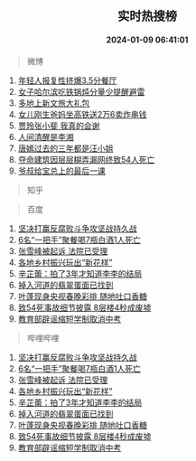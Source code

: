 <div align="center"><h2>实时热搜榜</h2><h4>2024-01-09 06:41:01</h4></div>

> 微博  

1. [年轻人报复性挤爆3.5分餐厅](https://s.weibo.com/weibo?q=%23%E5%B9%B4%E8%BD%BB%E4%BA%BA%E6%8A%A5%E5%A4%8D%E6%80%A7%E6%8C%A4%E7%88%863.5%E5%88%86%E9%A4%90%E5%8E%85%23&t=31&band_rank=1&Refer=top)<br />
2. [女子哈尔滨吃铁锅炖分量少提醒避雷](https://s.weibo.com/weibo?q=%23%E5%A5%B3%E5%AD%90%E5%93%88%E5%B0%94%E6%BB%A8%E5%90%83%E9%93%81%E9%94%85%E7%82%96%E5%88%86%E9%87%8F%E5%B0%91%E6%8F%90%E9%86%92%E9%81%BF%E9%9B%B7%23&t=31&band_rank=2&Refer=top)<br />
3. [多地上新文旅大礼包](https://s.weibo.com/weibo?q=%23%E5%A4%9A%E5%9C%B0%E4%B8%8A%E6%96%B0%E6%96%87%E6%97%85%E5%A4%A7%E7%A4%BC%E5%8C%85%23&t=31&band_rank=3&Refer=top)<br />
4. [女儿刚生爸妈坐高铁送2万6卖炸串钱](https://s.weibo.com/weibo?q=%23%E5%A5%B3%E5%84%BF%E5%88%9A%E7%94%9F%E7%88%B8%E5%A6%88%E5%9D%90%E9%AB%98%E9%93%81%E9%80%812%E4%B8%876%E5%8D%96%E7%82%B8%E4%B8%B2%E9%92%B1%23&t=31&band_rank=4&Refer=top)<br />
5. [贾玲张小斐 我真的会谢](https://s.weibo.com/weibo?q=%E8%B4%BE%E7%8E%B2%E5%BC%A0%E5%B0%8F%E6%96%90%20%E6%88%91%E7%9C%9F%E7%9A%84%E4%BC%9A%E8%B0%A2&t=31&band_rank=5&Refer=top)<br />
6. [人间清醒是李湘](https://s.weibo.com/weibo?q=%E4%BA%BA%E9%97%B4%E6%B8%85%E9%86%92%E6%98%AF%E6%9D%8E%E6%B9%98&t=31&band_rank=6&Refer=top)<br />
7. [唐嫣过去的三年都是汪小姐](https://s.weibo.com/weibo?q=%23%E5%94%90%E5%AB%A3%E8%BF%87%E5%8E%BB%E7%9A%84%E4%B8%89%E5%B9%B4%E9%83%BD%E6%98%AF%E6%B1%AA%E5%B0%8F%E5%A7%90%23&t=31&band_rank=7&Refer=top)<br />
8. [夺命建筑因层层糊弄漏网终致54人死亡](https://s.weibo.com/weibo?q=%23%E5%A4%BA%E5%91%BD%E5%BB%BA%E7%AD%91%E5%9B%A0%E5%B1%82%E5%B1%82%E7%B3%8A%E5%BC%84%E6%BC%8F%E7%BD%91%E7%BB%88%E8%87%B454%E4%BA%BA%E6%AD%BB%E4%BA%A1%23&t=31&band_rank=8&Refer=top)<br />
9. [爷叔给宝总上的最后一课](https://s.weibo.com/weibo?q=%23%E7%88%B7%E5%8F%94%E7%BB%99%E5%AE%9D%E6%80%BB%E4%B8%8A%E7%9A%84%E6%9C%80%E5%90%8E%E4%B8%80%E8%AF%BE%23&t=31&band_rank=9&Refer=top)<br />

> 知乎  


> 百度  

1. [坚决打赢反腐败斗争攻坚战持久战](https://www.baidu.com/s?wd=%E5%9D%9A%E5%86%B3%E6%89%93%E8%B5%A2%E5%8F%8D%E8%85%90%E8%B4%A5%E6%96%97%E4%BA%89%E6%94%BB%E5%9D%9A%E6%88%98%E6%8C%81%E4%B9%85%E6%88%98&sa=fyb_news&rsv_dl=fyb_news)<br />
2. [6名“一把手”聚餐喝7瓶白酒1人死亡](https://www.baidu.com/s?wd=6%E5%90%8D%E2%80%9C%E4%B8%80%E6%8A%8A%E6%89%8B%E2%80%9D%E8%81%9A%E9%A4%90%E5%96%9D7%E7%93%B6%E7%99%BD%E9%85%921%E4%BA%BA%E6%AD%BB%E4%BA%A1&sa=fyb_news&rsv_dl=fyb_news)<br />
3. [张雪峰被起诉 法院已受理](https://www.baidu.com/s?wd=%E5%BC%A0%E9%9B%AA%E5%B3%B0%E8%A2%AB%E8%B5%B7%E8%AF%89+%E6%B3%95%E9%99%A2%E5%B7%B2%E5%8F%97%E7%90%86&sa=fyb_news&rsv_dl=fyb_news)<br />
4. [各地乡村振兴玩出“新花样”](https://www.baidu.com/s?wd=%E5%90%84%E5%9C%B0%E4%B9%A1%E6%9D%91%E6%8C%AF%E5%85%B4%E7%8E%A9%E5%87%BA%E2%80%9C%E6%96%B0%E8%8A%B1%E6%A0%B7%E2%80%9D&sa=fyb_news&rsv_dl=fyb_news)<br />
5. [辛芷蕾：拍了3年才知道李李的结局](https://www.baidu.com/s?wd=%E8%BE%9B%E8%8A%B7%E8%95%BE%EF%BC%9A%E6%8B%8D%E4%BA%863%E5%B9%B4%E6%89%8D%E7%9F%A5%E9%81%93%E6%9D%8E%E6%9D%8E%E7%9A%84%E7%BB%93%E5%B1%80&sa=fyb_news&rsv_dl=fyb_news)<br />
6. [掉入河道的翡翠蛋面已找到](https://www.baidu.com/s?wd=%E6%8E%89%E5%85%A5%E6%B2%B3%E9%81%93%E7%9A%84%E7%BF%A1%E7%BF%A0%E8%9B%8B%E9%9D%A2%E5%B7%B2%E6%89%BE%E5%88%B0&sa=fyb_news&rsv_dl=fyb_news)<br />
7. [叶蓬现身央视春晚彩排 随地吐口香糖](https://www.baidu.com/s?wd=%E5%8F%B6%E8%93%AC%E7%8E%B0%E8%BA%AB%E5%A4%AE%E8%A7%86%E6%98%A5%E6%99%9A%E5%BD%A9%E6%8E%92+%E9%9A%8F%E5%9C%B0%E5%90%90%E5%8F%A3%E9%A6%99%E7%B3%96&sa=fyb_news&rsv_dl=fyb_news)<br />
8. [致54死事故细节披露 8层楼4秒成废墟](https://www.baidu.com/s?wd=%E8%87%B454%E6%AD%BB%E4%BA%8B%E6%95%85%E7%BB%86%E8%8A%82%E6%8A%AB%E9%9C%B2+8%E5%B1%82%E6%A5%BC4%E7%A7%92%E6%88%90%E5%BA%9F%E5%A2%9F&sa=fyb_news&rsv_dl=fyb_news)<br />
9. [教育部辟谣缩短学制取消中考](https://www.baidu.com/s?wd=%E6%95%99%E8%82%B2%E9%83%A8%E8%BE%9F%E8%B0%A3%E7%BC%A9%E7%9F%AD%E5%AD%A6%E5%88%B6%E5%8F%96%E6%B6%88%E4%B8%AD%E8%80%83&sa=fyb_news&rsv_dl=fyb_news)<br />

> 哔哩哔哩  

1. [坚决打赢反腐败斗争攻坚战持久战](https://www.baidu.com/s?wd=%E5%9D%9A%E5%86%B3%E6%89%93%E8%B5%A2%E5%8F%8D%E8%85%90%E8%B4%A5%E6%96%97%E4%BA%89%E6%94%BB%E5%9D%9A%E6%88%98%E6%8C%81%E4%B9%85%E6%88%98&sa=fyb_news&rsv_dl=fyb_news)<br />
2. [6名“一把手”聚餐喝7瓶白酒1人死亡](https://www.baidu.com/s?wd=6%E5%90%8D%E2%80%9C%E4%B8%80%E6%8A%8A%E6%89%8B%E2%80%9D%E8%81%9A%E9%A4%90%E5%96%9D7%E7%93%B6%E7%99%BD%E9%85%921%E4%BA%BA%E6%AD%BB%E4%BA%A1&sa=fyb_news&rsv_dl=fyb_news)<br />
3. [张雪峰被起诉 法院已受理](https://www.baidu.com/s?wd=%E5%BC%A0%E9%9B%AA%E5%B3%B0%E8%A2%AB%E8%B5%B7%E8%AF%89+%E6%B3%95%E9%99%A2%E5%B7%B2%E5%8F%97%E7%90%86&sa=fyb_news&rsv_dl=fyb_news)<br />
4. [各地乡村振兴玩出“新花样”](https://www.baidu.com/s?wd=%E5%90%84%E5%9C%B0%E4%B9%A1%E6%9D%91%E6%8C%AF%E5%85%B4%E7%8E%A9%E5%87%BA%E2%80%9C%E6%96%B0%E8%8A%B1%E6%A0%B7%E2%80%9D&sa=fyb_news&rsv_dl=fyb_news)<br />
5. [辛芷蕾：拍了3年才知道李李的结局](https://www.baidu.com/s?wd=%E8%BE%9B%E8%8A%B7%E8%95%BE%EF%BC%9A%E6%8B%8D%E4%BA%863%E5%B9%B4%E6%89%8D%E7%9F%A5%E9%81%93%E6%9D%8E%E6%9D%8E%E7%9A%84%E7%BB%93%E5%B1%80&sa=fyb_news&rsv_dl=fyb_news)<br />
6. [掉入河道的翡翠蛋面已找到](https://www.baidu.com/s?wd=%E6%8E%89%E5%85%A5%E6%B2%B3%E9%81%93%E7%9A%84%E7%BF%A1%E7%BF%A0%E8%9B%8B%E9%9D%A2%E5%B7%B2%E6%89%BE%E5%88%B0&sa=fyb_news&rsv_dl=fyb_news)<br />
7. [叶蓬现身央视春晚彩排 随地吐口香糖](https://www.baidu.com/s?wd=%E5%8F%B6%E8%93%AC%E7%8E%B0%E8%BA%AB%E5%A4%AE%E8%A7%86%E6%98%A5%E6%99%9A%E5%BD%A9%E6%8E%92+%E9%9A%8F%E5%9C%B0%E5%90%90%E5%8F%A3%E9%A6%99%E7%B3%96&sa=fyb_news&rsv_dl=fyb_news)<br />
8. [致54死事故细节披露 8层楼4秒成废墟](https://www.baidu.com/s?wd=%E8%87%B454%E6%AD%BB%E4%BA%8B%E6%95%85%E7%BB%86%E8%8A%82%E6%8A%AB%E9%9C%B2+8%E5%B1%82%E6%A5%BC4%E7%A7%92%E6%88%90%E5%BA%9F%E5%A2%9F&sa=fyb_news&rsv_dl=fyb_news)<br />
9. [教育部辟谣缩短学制取消中考](https://www.baidu.com/s?wd=%E6%95%99%E8%82%B2%E9%83%A8%E8%BE%9F%E8%B0%A3%E7%BC%A9%E7%9F%AD%E5%AD%A6%E5%88%B6%E5%8F%96%E6%B6%88%E4%B8%AD%E8%80%83&sa=fyb_news&rsv_dl=fyb_news)<br />

